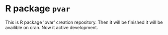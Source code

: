 R package `pvar`
==================================

This is R package 'pvar' creation repository. Then it will be finished it will be availible on cran.
Now it active development.




